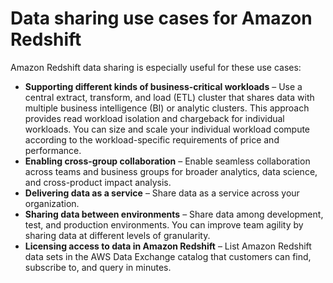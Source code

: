 # Data sharing use cases for Amazon Redshift<a name="use_cases"></a>

Amazon Redshift data sharing is especially useful for these use cases:
+ **Supporting different kinds of business\-critical workloads** – Use a central extract, transform, and load \(ETL\) cluster that shares data with multiple business intelligence \(BI\) or analytic clusters\. This approach provides read workload isolation and chargeback for individual workloads\. You can size and scale your individual workload compute according to the workload\-specific requirements of price and performance\.
+ **Enabling cross\-group collaboration** – Enable seamless collaboration across teams and business groups for broader analytics, data science, and cross\-product impact analysis\.
+ **Delivering data as a service** – Share data as a service across your organization\.
+ **Sharing data between environments** – Share data among development, test, and production environments\. You can improve team agility by sharing data at different levels of granularity\.
+ **Licensing access to data in Amazon Redshift** – List Amazon Redshift data sets in the AWS Data Exchange catalog that customers can find, subscribe to, and query in minutes\.